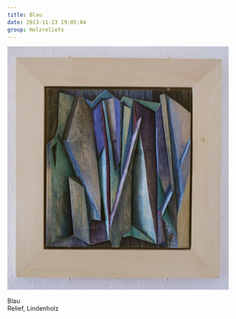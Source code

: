 ```yaml
---
title: Blau
date: 2013-11-23 19:05:04
group: Holzreliefs
---
```

![Blau](/img/holzreliefs/blau.jpg)

Blau<br>
Relief, Lindenholz
